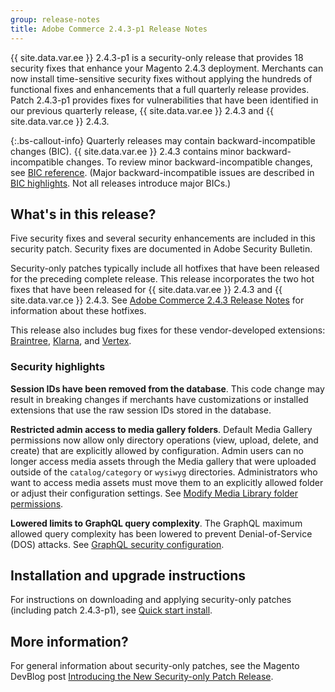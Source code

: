 ```yaml
---
group: release-notes
title: Adobe Commerce 2.4.3-p1 Release Notes
---
```


{{ site.data.var.ee }} 2.4.3-p1 is a security-only release that provides 18 security fixes that enhance your Magento 2.4.3 deployment. Merchants can now install time-sensitive security fixes without applying the hundreds of functional fixes and enhancements that a full quarterly release provides. Patch 2.4.3-p1 provides fixes for vulnerabilities that have been identified in our previous quarterly release, {{ site.data.var.ee }} 2.4.3 and {{ site.data.var.ce }} 2.4.3.

{:.bs-callout-info}
Quarterly releases may contain backward-incompatible changes (BIC). {{ site.data.var.ee }} 2.4.3 contains minor backward-incompatible changes. To review minor backward-incompatible changes, see [BIC reference]({{page.baseurl}}/release-notes/backward-incompatible-changes/reference.html). (Major backward-incompatible issues are described in [BIC highlights]({{page.baseurl}}/release-notes/backward-incompatible-changes/index.html). Not all releases introduce major BICs.)
## What's in this release?

Five security fixes and several security enhancements are included in this security patch. Security fixes are documented in Adobe Security Bulletin.

Security-only patches typically include all hotfixes that have been released for the preceding complete release. This release incorporates the two hot fixes that have been released for {{ site.data.var.ee }} 2.4.3 and {{ site.data.var.ce }} 2.4.3. See [Adobe Commerce 2.4.3 Release Notes]({{page.baseurl}}/release-notes/commerce-2-4-3.html) for information about these hotfixes.

This release also includes bug fixes for these vendor-developed extensions: [Braintree](https://docs.magento.com/user-guide/payment/braintree.html), [Klarna](https://docs.magento.com/user-guide/payment/klarna.html#changes-in-the-latest-release), and [Vertex](https://docs.magento.com/user-guide/tax/vertex.html#changes-in-the-latest-release).

### Security highlights

**Session IDs have been removed from the database**.  This code change may result in breaking changes if merchants have customizations or installed extensions that use the raw session IDs stored in the database. <!--- MC-40976-->

**Restricted admin access to media gallery folders**. Default Media Gallery permissions now allow only directory operations (view, upload, delete, and create) that are explicitly allowed by configuration. Admin users can no longer access media assets through the Media gallery that were uploaded outside of the `catalog/category` or `wysiwyg` directories. Administrators who want to access media assets must move them to an explicitly allowed folder or adjust their configuration settings. See [Modify Media Library folder permissions]({{page.baseurl}}/ext-best-practices/tutorials/modify-image-library-permissions/). <!--- B2B-1897-->

**Lowered limits to GraphQL query complexity**. The GraphQL maximum allowed query complexity has been lowered to prevent Denial-of-Service (DOS) attacks. See [GraphQL security configuration]({{page.baseurl}}/graphql/security-configuration.html). <!--- PWA-1700-->

## Installation and upgrade instructions

For instructions on downloading and applying security-only patches (including patch 2.4.3-p1), see [Quick start install]({{site.baseurl}}/guides/v2.4/install-gde/composer.html).

## More information?

For general information about security-only patches, see the Magento DevBlog post [Introducing the New Security-only Patch Release](https://community.magento.com/t5/Magento-DevBlog/Introducing-the-New-Security-only-Patch-Release/ba-p/141287).

